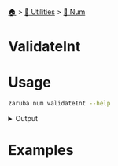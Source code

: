 <!--startTocHeader-->
[🏠](../../README.md) > [🔧 Utilities](../README.md) > [🔢 Num](README.md)
# ValidateInt
<!--endTocHeader-->

# Usage


```bash
zaruba num validateInt --help
```
 
<details>
<summary>Output</summary>
 
```````
Check whether value is valid int or not

Usage:
  zaruba num validateInt <value> [flags]

Flags:
  -h, --help   help for validateInt
```````
</details>


# Examples



<!--startTocSubtopic-->

<!--endTocSubtopic-->